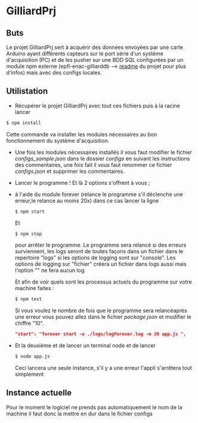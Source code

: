 # GilliardPrj

## Buts
Le projet GilliardPrj sert à acquérir des données envoyées par une carte Arduino ayant différents 
capteurs sur le port série d'un systéme d'acquisition (PC) et de les pusher sur une BDD SQL configurées 
par un module npm externe (epfl-enac-gilliarddb --> [readme](https://github.com/epfl-enacit2/epfl-enac-GilliardDB "Lien vers le github epfl-enac-GilliardDB") du projet pour plus d'infos) mais avec des configs locales.

## Utilistation
* Récupérer le projet GilliardPrj avec tout ces fichiers puis à la racine lancer 
```bash
$ npm install
```
Cette commande va installer les modules nécessaires au bon fonctionnement du systéme d'acquisition.

* Une fois les modules nécessaires installés il vous faut modifier le fichier *configs_sample.json* dans le dossier *configs* en suivant les instructions des commentaires, une fois fait il vous faut renommer ce fichier *configs.json* et supprimer les commentaires.

* Lancer le programme ! Et là 2 options s'offrent à vous ;

 *  à l'aide du module forever (relance le programme  s'il déclenche une erreur,le relance au moins 20x) dans ce cas lancer la ligne 
    ```bash
    $ npm start
    ```
    Et 
    ```bash
    $ npm stop
    ```
    pour arrêter le programme.
    Le programme sera relancé si des erreurs surviennent, les logs seront de toutes façons dans un fichier dans le repertoire "logs" si les options de logging sont sur "console". Les options de logging sur "fichier" créera un fichier dans logs aussi mais l'option "" ne fera aucun log.

    Et afin de voir quels sont les processus actuels du programme sur votre machine faites :
    ```bash
    $ npm test
    ```
    Si vous voulez le nombre de fois que le programme sera relancéaprès une erreur vous pouvez allez dans le fichier *package.json* et modifier le chiffre "10".
    ```json
    "start": "forever start -o ./logs/logForever.log -m 20 app.js ",
    ```

 *  Et la deuxième et de lancer un terminal node et de lancer
    ```bash
    $ node app.js
    ```
    Ceci lancera une seule instance, s'il y a une erreur l'appli s'arrêtera tout simplement

## Instance actuelle

Pour le moment le logiciel ne prends pas automatiquement le nom de la machine il faut donc la mettre en dur dans le fichier configs